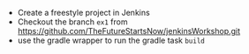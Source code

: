 * Create a freestyle project in Jenkins
* Checkout the branch `ex1` from https://github.com/TheFutureStartsNow/jenkinsWorkshop.git
* use the gradle wrapper to run the gradle task `build`